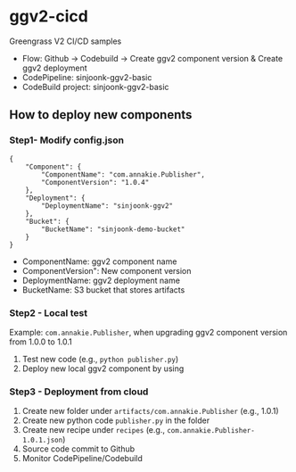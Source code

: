 # ggv2-cicd

Greengrass V2 CI/CD samples
- Flow: Github -> Codebuild -> Create ggv2 component version & Create ggv2 deployment
- CodePipeline: sinjoonk-ggv2-basic
- CodeBuild project: sinjoonk-ggv2-basic

## How to deploy new components

### Step1- Modify config.json
    {
        "Component": {
            "ComponentName": "com.annakie.Publisher",
            "ComponentVersion": "1.0.4"
        },
        "Deployment": {
            "DeploymentName": "sinjoonk-ggv2"
        },
        "Bucket": {
            "BucketName": "sinjoonk-demo-bucket"
        }
    }
- ComponentName: ggv2 component name
- ComponentVersion": New component version
- DeploymentName: ggv2 deployment name
- BucketName: S3 bucket that stores artifacts

### Step2 - Local test
Example: `com.annakie.Publisher`, when upgrading ggv2 component version from 1.0.0 to 1.0.1
1. Test new code (e.g., `python publisher.py`)
2. Deploy new local ggv2 component by using 

### Step3 - Deployment from cloud
1. Create new folder under `artifacts/com.annakie.Publisher` (e.g., 1.0.1)
2. Create new python code `publisher.py` in the folder
3. Create new recipe under `recipes` (e.g., `com.annakie.Publisher-1.0.1.json`)
4. Source code commit to Github
5. Monitor CodePipeline/Codebuild